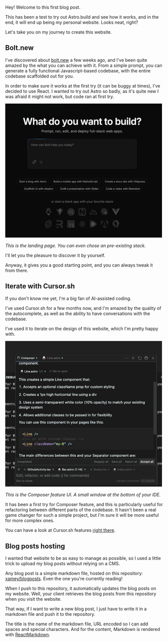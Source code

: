 Hey! Welcome to this first blog post.

This has been a test to try out Astro.build and see how it works, and in the end, it will end up being my personal website. Looks neat, right?

Let's take you on my journey to create this website.

## Bolt.new

I've discovered about [bolt.new](https://bolt.new/) a few weeks ago, and I've been quite amazed by the what you can achieve with it.
From a simple prompt, you can generate a fully functional Javascript-based codebase, with the entire codebase scaffolded out for you.

In order to make sure it works at the first try (it can be buggy at times), I've decided to use React. I wanted to try out Astro so badly, as it's quite new I was afraid it might not work, but code ran at first try.

<img src="https://github.com/xamey/blogposts/blob/main/imgs/bolt2.png?raw=true" alt="bolt.new" width="500" height="auto"/>

_This is the landing page. You can even chose an pre-existing stack._

I'll let you the pleasure to discover it by yourself.

Anyway, it gives you a good starting point, and you can always tweak it from there.

## Iterate with Cursor.sh

If you don't know me yet, I'm a big fan of AI-assisted coding.

I've used Cursor.sh for a few months now, and I'm amazed by the quality of the autocomplete, as well as the ability to have conversations with the codebase.

I've used it to iterate on the design of this website, which I'm pretty happy with.

<img src="https://github.com/xamey/blogposts/blob/main/imgs/composer-cursor.png?raw=true" alt="cursor.sh" width="500" height="auto"/>

_This is the Composer feature UI. A small window at the bottom of your IDE._

It has been a first try for Composer feature, and this is particularly useful for refactoring between different parts of the codebase. It hasn't been a real game changer for such a simple project, but I'm sure it will be more useful for more complex ones.

You can have a look at Cursor.sh features [right there](https://www.cursor.com/features).

## Blog posts hosting

I wanted that website to be as easy to manage as possible, so I used a little trick to upload my blog posts without relying on a CMS.

Any blog post is a simple markdown file, hosted on this repository: [xamey/blogposts](https://github.com/xamey/blogposts). Even the one you're currently reading!

When I push to this repository, it automatically updates the blog posts on my website. Well, your client retrieves the blog posts from this repository when you visit the website.

That way, if I want to write a new blog post, I just have to write it in a markdown file and push it to the repository.

The title is the name of the markdown file, URL encoded so I can add spaces and special characters.
And for the content, Markdown is rendered with [ReactMarkdown](https://www.npmjs.com/package/react-markdown).
